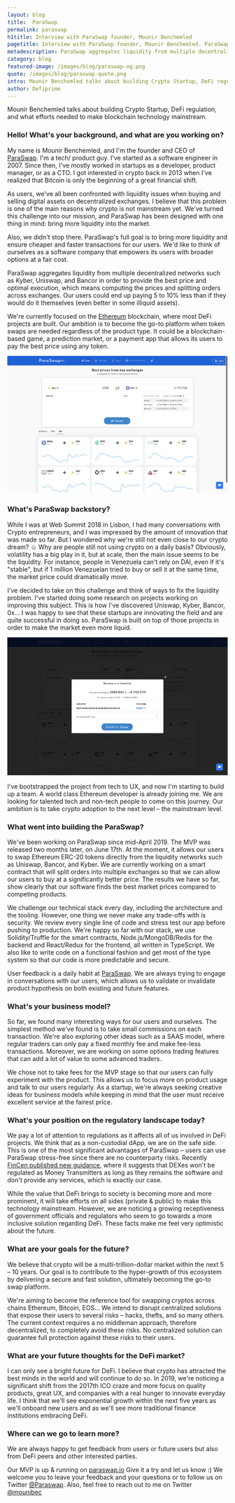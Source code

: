 ```yaml
---
layout: blog
title:  ParaSwap
permalink: paraswap
h1title: Interview with ParaSwap founder, Mounir Benchemled
pagetitle: Interview with ParaSwap founder, Mounir Benchemled. ParaSwap Review.
metadescription: ParaSwap aggregates liquidity from multiple decentralized networks such as Kyber, Uniswap, and Bancor in order to provide the best price and optimal execution, which means computing the prices and splitting orders across exchanges.
category: blog
featured-image: /images/blog/paraswap-og.png
quote: /images/blog/paraswap-quote.png
intro: Mounir Benchemled talks about building Crypto Startup, DeFi regulation, and what efforts needed to make blockchain technology mainstream.
author: Defiprime
---
```

Mounir Benchemled talks about building Crypto Startup, DeFi regulation, and what efforts needed to make blockchain technology mainstream.

### Hello! What's your background, and what are you working on?

My name is Mounir Benchemled, and I'm the founder and CEO of [ParaSwap](https://paraswap.io). I'm a tech/ product guy. I've started as a software engineer in 2007. Since then, I've mostly worked in startups as a developer, product manager, or as a CTO. I got interested in crypto back in 2013 when I've realized that Bitcoin is only the beginning of a great financial shift.

As users, we've all been confronted with liquidity issues when buying and selling digital assets on decentralized exchanges. I believe that this problem is one of the main reasons why crypto is not mainstream yet. We've turned this challenge into our mission, and ParaSwap has been designed with one thing in mind: bring more liquidity into the market.

Also, we didn't stop there. ParaSwap's full goal is to bring more liquidity and ensure cheaper and faster transactions for our users. We'd like to think of ourselves as a software company that empowers its users with broader options at a fair cost.

ParaSwap aggregates liquidity from multiple decentralized networks such as Kyber, Uniswap, and Bancor in order to provide the best price and optimal execution, which means computing the prices and splitting orders across exchanges. Our users could end up paying 5 to 10% less than if they would do it themselves (even better in some illiquid assets).

We're currently focused on the [Ethereum](/ethereum) blockchain, where most DeFi projects are built. Our ambition is to become the go-to platform when token swaps are needed regardless of the product type. It could be a blockchain-based game, a prediction market, or a payment app that allows its users to pay the best price using any token.

![](/images/blog/paraswap2.png)

### What's ParaSwap backstory?

While I was at Web Summit 2018 in Lisbon, I had many conversations with Crypto entrepreneurs, and I was impressed by the amount of innovation that was made so far. But I wondered why we're still not even close to our crypto dream? ☺ Why are people still not using crypto on a daily basis? Obviously, volatility has a big play in it, but at scale, then the main issue seems to be the liquidity. For instance, people in Venezuela can't rely on DAI, even if it's "stable", but if 1 million Venezuelan tried to buy or sell it at the same time, the market price could dramatically move.

I've decided to take on this challenge and think of ways to fix the liquidity problem. I've started doing some research on projects working on improving this subject. This is how I've discovered Uniswap, Kyber, Bancor, 0x... I was happy to see that these startups are innovating the field and are quite successful in doing so. ParaSwap is built on top of those projects in order to make the market even more liquid.

![](images/blog/paraswap1.png)

I've bootstrapped the project from tech to UX, and now I'm starting to build up a team. A world class Ethereum developer is already joining me. We are looking for talented tech and non-tech people to come on this journey. Our ambition is to take crypto adoption to the next level – the mainstream level.

### What went into building the ParaSwap?

We've been working on ParaSwap since mid-April 2019. The MVP was released two months later, on June 17th. At the moment, it allows our users to swap Ethereum ERC-20 tokens directly from the liquidity networks such as Uniswap, Bancor, and Kyber. We are currently working on a smart contract that will split orders into multiple exchanges so that we can allow our users to buy at a significantly better price. The results we have so far, show clearly that our software finds the best market prices compared to competing products.

We challenge our technical stack every day, including the architecture and the tooling. However, one thing we never make any trade-offs with is security. We review every single line of code and stress test our app before pushing to production. We're happy so far with our stack, we use Solidity/Truffle for the smart contracts, Node.js/MongoDB/Redis for the backend and React/Redux for the frontend, all written in TypeScript. We also like to write code on a functional fashion and get most of the type system so that our code is more predictable and secure.

User feedback is a daily habit at [ParaSwap](https://paraswap.io). We are always trying to engage in conversations with our users, which allows us to validate or invalidate product hypothesis on both existing and future features.

### What's your business model?

So far, we found many interesting ways for our users and ourselves. The simplest method we've found is to take small commissions on each transaction. We're also exploring other ideas such as a SAAS model, where regular traders can only pay a fixed monthly fee and make fee-less transactions. Moreover, we are working on some options trading features that can add a lot of value to some advanced traders.

We chose not to take fees for the MVP stage so that our users can fully experiment with the product. This allows us to focus more on product usage and talk to our users regularly. As a startup, we're always seeking creative ideas for business models while keeping in mind that the user must receive excellent service at the fairest price.

### What's your position on the regulatory landscape today?

We pay a lot of attention to regulations as it affects all of us involved in DeFi projects. We think that as a non-custodial dApp, we are on the safe side. This is one of the most significant advantages of ParaSwap – users can use ParaSwap stress-free since there are no counterparty risks. Recently [FinCen published new guidance](https://coincenter.org/entry/fincen-s-new-cryptocurrency-guidance-matches-coin-center-recommendations), where it suggests that DEXes won't be regulated as Money Transmitters as long as they remains the software and don't provide any services, which is exactly our case.

While the value that DeFi brings to society is becoming more and more prominent, it will take efforts on all sides (private & public) to make this technology mainstream. However, we are noticing a growing receptiveness of government officials and regulators who seem to go towards a more inclusive solution regarding DeFi. These facts make me feel very optimistic about the future.

### What are your goals for the future?

We believe that crypto will be a multi-trillion-dollar market within the next 5 – 10 years. Our goal is to contribute to the hyper-growth of this ecosystem by delivering a secure and fast solution, ultimately becoming the go-to swap platform.

We're aiming to become the reference tool for swapping cryptos across chains Ethereum, Bitcoin, EOS... We intend to disrupt centralized solutions that expose their users to several risks – hacks, thefts, and so many others. The current context requires a no middleman approach, therefore decentralized, to completely avoid these risks. No centralized solution can guarantee full protection against these risks to their users.

### What are your future thoughts for the DeFi market?

I can only see a bright future for DeFi. I believe that crypto has attracted the best minds in the world and will continue to do so. In 2019, we're noticing a significant shift from the 2017th ICO craze and more focus on quality products, great UX, and companies with a real hunger to innovate everyday life. I think that we'll see exponential growth within the next five years as we'll onboard new users and as we'll see more traditional finance institutions embracing DeFi.

### Where can we go to learn more?

We are always happy to get feedback from users or future users but also from DeFi peers and other interested parties.

Our MVP is up & running on [paraswap.io](https://paraswap.io) Give it a try and let us know :)
We welcome you to leave your feedback and your questions or to follow us on Twitter [@Paraswap](https://twitter.com/@Paraswap). Also, feel free to reach out to me on Twitter [@mounibec](https://twitter.com/@mounibec)
